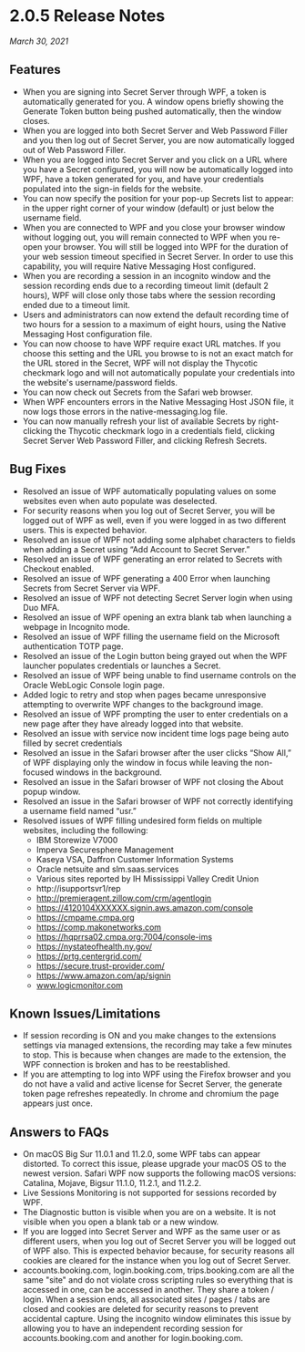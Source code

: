 [title]: # (2.0.5 Release)
[tags]: # (web password filler)
[priority]: # (39990)

# 2.0.5 Release Notes

_March 30, 2021_

## Features

* When you are signing into Secret Server through WPF, a token is automatically generated for you. A window opens briefly showing the Generate Token button being pushed automatically, then the window closes.  
* When you are logged into both Secret Server and Web Password Filler and you then log out of Secret Server, you are now automatically logged out of Web Password Filler.
* When you are logged into Secret Server and you click on a URL where you have a Secret configured, you will now be automatically logged into WPF, have a token generated for you, and have your credentials populated into the sign-in fields for the website.
* You can now specify the position for your pop-up Secrets list to appear: in the upper right corner of your window (default) or just below the username field.
* When you are connected to WPF and you close your browser window without logging out, you will remain connected to WPF when you re-open your browser. You will still be logged into WPF for the duration of your web session timeout specified in Secret Server. In order to use this capability, you will require Native Messaging Host configured.
* When you are recording a session in an incognito window and the session recording ends due to a recording timeout limit (default 2 hours), WPF will close only those tabs where the session recording ended due to a timeout limit.
* Users and administrators can now extend the default recording time of two hours for a session to a maximum of eight hours, using the Native Messaging Host configuration file.
* You can now choose to have WPF require exact URL matches. If you choose this setting and the URL you browse to is not an exact match for the URL stored in the Secret, WPF will not display the Thycotic checkmark logo and will not automatically populate your credentials into the website's username/password fields.
* You can now check out Secrets from the Safari web browser.
* When WPF encounters errors in the Native Messaging Host JSON file, it now logs those errors in the native-messaging.log file.
* You can now manually refresh your list of available Secrets by right-clicking the Thycotic checkmark logo in a credentials field, clicking Secret Server Web Password Filler, and clicking Refresh Secrets.

## Bug Fixes

* Resolved an issue of WPF automatically populating values on some websites even when auto populate was deselected.
* For security reasons when you log out of Secret Server, you will be logged out of WPF as well, even if you were logged in as two different users. This is expected behavior.  
* Resolved an issue of WPF not adding some alphabet characters to fields when adding a Secret using “Add Account to Secret Server.”
* Resolved an issue of WPF generating an error related to Secrets with Checkout enabled.
* Resolved an issue of WPF generating a 400 Error when launching Secrets from Secret Server via WPF.
* Resolved an issue of WPF not detecting Secret Server login when using Duo MFA.
* Resolved an issue of WPF opening an extra blank tab when launching a webpage in Incognito mode.
* Resolved an issue of WPF filling the username field on the Microsoft authentication TOTP page.
* Resolved an issue of the Login button being grayed out when the WPF launcher populates credentials or launches a Secret.
* Resolved an issue of WPF being unable to find username controls on the Oracle WebLogic Console login page.
* Added logic to retry and stop when pages became unresponsive attempting to overwrite WPF changes to the background image.
* Resolved an issue of WPF prompting the user to enter credentials on a new page after they have already logged into that website.
* Resolved an issue with service now incident time logs page being auto filled by secret credentials
* Resolved an issue in the Safari browser after the user clicks “Show All,” of WPF displaying only the window in focus while leaving the non-focused windows in the background.
* Resolved an issue in the Safari browser of WPF not closing the About popup window.
* Resolved an issue in the Safari browser of WPF not correctly identifying a username field named “usr.”
* Resolved issues of WPF filling undesired form fields on multiple websites, including the following:
  * IBM Storewize V7000  
  * Imperva Securesphere Management  
  * Kaseya VSA, Daffron Customer Information Systems
  * Oracle netsuite and slm.saas.services
  * Various sites reported by IH Mississippi Valley Credit Union  
  * http://isupportsvr1/rep
  * http://premieragent.zillow.com/crm/agentlogin  
  * https://4120104XXXXXX.signin.aws.amazon.com/console  
  * https://cmpame.cmpa.org 
  * https://comp.makonetworks.com
  * https://hqprrsa02.cmpa.org:7004/console-ims  
  * https://nystateofhealth.ny.gov/
  * https://prtg.centergrid.com/
  * https://secure.trust-provider.com/  
  * https://www.amazon.com/ap/signin  
  * www.logicmonitor.com

## Known Issues/Limitations

* If session recording is ON and you make changes to the extensions settings via managed extensions, the recording may take a few minutes to stop. This is because when changes are made to the extension, the WPF connection is broken and has to be reestablished.
* If you are attempting to log into WPF using the Firefox browser and you do not have a valid and active license for Secret Server, the generate token page refreshes repeatedly. In chrome and chromium the page appears just once.  

## Answers to FAQs

* On macOS Big Sur 11.0.1 and 11.2.0, some WPF tabs can appear distorted. To correct this issue, please upgrade your macOS OS to the newest version. Safari WPF now supports the following macOS versions: Catalina, Mojave, Bigsur 11.1.0, 11.2.1, and 11.2.2.
* Live Sessions Monitoring is not supported for sessions recorded by WPF.
* The Diagnostic button is visible when you are on a website. It is not visible when you open a blank tab or a new window.
* If you are logged into Secret Server and WPF as the same user or as different users, when you log out of Secret Server you will be logged out of WPF also. This is expected behavior because, for security reasons all cookies are cleared for the instance when you log out of Secret Server.
* accounts.booking.com, login.booking.com, trips.booking.com are all the same "site" and do not violate cross scripting rules so everything that is accessed in one, can be accessed in another. They share a token / login. When a session ends, all associated sites / pages / tabs are closed and cookies are deleted for security reasons to prevent accidental capture. Using the incognito window eliminates this issue by allowing you to have an independent recording session for accounts.booking.com and another for login.booking.com.